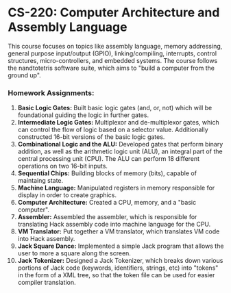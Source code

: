 <h1><b>CS-220</b>: Computer Architecture and Assembly Language</h1>

<p>This course focuses on topics like assembly language, memory addressing, general purpose input/output (GPIO), linking/compiling, interrupts, control structures, micro-controllers, and embedded systems. The course follows the nandtotetris software suite, which aims to "build a computer from the ground up".</p>

<h3><b>Homework Assignments:</b></h3>
<ol>
  <li><b>Basic Logic Gates:</b> Built basic logic gates (and, or, not) which will be foundational guiding the logic in further gates.</li>
  <li><b>Intermediate Logic Gates:</b> Multiplexor and de-multiplexor gates, which can control the flow of logic based on a selector value. Additionally constructed 16-bit versions of the basic logic gates.
  <li><b>Combinational Logic and the ALU:</b> Developed gates that perform binary addition, as well as the arithmetic logic unit (ALU), an integral part of the central processing unit (CPU). The ALU can perform 18 different operations on two 16-bit inputs.</li>   
  <li><b>Sequential Chips:</b> Building blocks of memory (bits), capable of maintaing state.</li>
  <li><b>Machine Language:</b> Manipulated registers in memory responsible for display in order to create graphics.</li>
  <li><b>Computer Architecture:</b> Created a CPU, memory, and a "basic computer".</li>
  <li><b>Assembler:</b> Assembled the assembler, which is responsible for translating Hack assembly code into machine language for the CPU.</li>
  <li><b>VM Translator:</b> Put together a VM translator, which translates VM code into Hack assembly.</li>
  <li><b>Jack Square Dance:</b> Implemented a simple Jack program that allows the user to more a square along the screen.</li>
  <li><b>Jack Tokenizer:</b> Designed a Jack Tokenizer, which breaks down various portions of Jack code (keywords, identifiers, strings, etc) into "tokens" in the form of a XML tree, so that the token file can be used for easier compiler translation.</li>
<ol>

